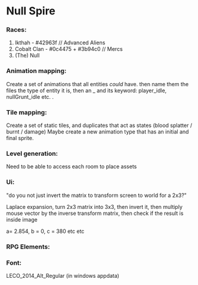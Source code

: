 # Null Spire

### Races:
1. Ikthah - #42963f // Advanced Aliens
2. Cobalt Clan - #0c4475 + #3b94c0 // Mercs
3. (The) Null

### Animation mapping:
Create a set of animations that all entities *could* have. then name them the files
the type of entity it is, then an _ and its keyword: player_idle, nullGrunt_idle etc. . 

### Tile mapping:
Create a set of static tiles, and duplicates that act as states (blood splatter / burnt / damage)
Maybe create a new animation type that has an initial and final sprite.

### Level generation:
Need to be able to access each room to place assets

### Ui:
"do you not just invert the matrix to transform screen to world for a 2x3?"

Laplace expansion, turn 2x3 matrix into 3x3, then invert it, then multiply mouse
vector by the inverse transform matrix, then check if the result is inside image

a= 2.854, b = 0, c = 380 etc etc

### RPG Elements:

### Font:
LECO_2014_Alt_Regular (in windows appdata)

